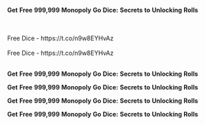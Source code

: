 <strong>Get</strong> <strong>Free</strong> <strong>999,999</strong> <strong>Monopoly</strong> <strong>Go</strong> <strong>Dice:</strong> <strong>Secrets</strong> <strong>to</strong> <strong>Unlocking</strong> <strong>Rolls</strong>

<br>
<br>Free Dice - https://t.co/n9w8EYHvAz
<br>
<br>Free Dice - https://t.co/n9w8EYHvAz
<br>
<br>

<strong>Get</strong> <strong>Free</strong> <strong>999,999</strong> <strong>Monopoly</strong> <strong>Go</strong> <strong>Dice:</strong> <strong>Secrets</strong> <strong>to</strong> <strong>Unlocking</strong> <strong>Rolls</strong>

<strong>Get</strong> <strong>Free</strong> <strong>999,999</strong> <strong>Monopoly</strong> <strong>Go</strong> <strong>Dice:</strong> <strong>Secrets</strong> <strong>to</strong> <strong>Unlocking</strong> <strong>Rolls</strong>

<strong>Get</strong> <strong>Free</strong> <strong>999,999</strong> <strong>Monopoly</strong> <strong>Go</strong> <strong>Dice:</strong> <strong>Secrets</strong> <strong>to</strong> <strong>Unlocking</strong> <strong>Rolls</strong>

<strong>Get</strong> <strong>Free</strong> <strong>999,999</strong> <strong>Monopoly</strong> <strong>Go</strong> <strong>Dice:</strong> <strong>Secrets</strong> <strong>to</strong> <strong>Unlocking</strong> <strong>Rolls</strong>
